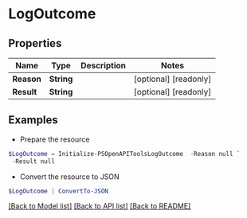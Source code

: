 # LogOutcome
## Properties

Name | Type | Description | Notes
------------ | ------------- | ------------- | -------------
**Reason** | **String** |  | [optional] [readonly] 
**Result** | **String** |  | [optional] [readonly] 

## Examples

- Prepare the resource
```powershell
$LogOutcome = Initialize-PSOpenAPIToolsLogOutcome  -Reason null `
 -Result null
```

- Convert the resource to JSON
```powershell
$LogOutcome | ConvertTo-JSON
```

[[Back to Model list]](../README.md#documentation-for-models) [[Back to API list]](../README.md#documentation-for-api-endpoints) [[Back to README]](../README.md)


